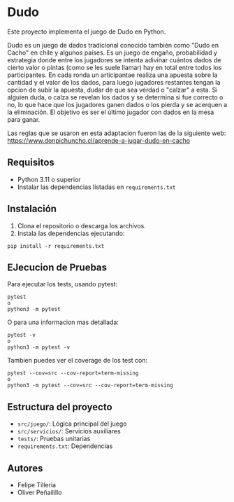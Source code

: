 # Dudo

Este proyecto implementa el juego de Dudo en Python.

Dudo es un juego de dados tradicional conocido también como "Dudo en Cacho" en chile y algunos países. Es un juego de engaño, probabilidad y estrategia donde entre los jugadores se intenta adivinar cuántos dados de cierto valor o pintas (como se les suele llamar) hay en total entre todos los participantes. En cada ronda un articipantae realiza una apuesta sobre la cantidad y el valor de los dados, para luego jugadores restantes tengan la opcion de subir la apuesta, dudar de que sea verdad o "calzar" a esta. Si alguien duda, o calza se revelan los dados y se determina si fue correcto o no, lo que hace que los jugadores ganen dados o los pierda y se acerquen a la eliminación. El objetivo es ser el último jugador con dados en la mesa para ganar.

Las reglas que se usaron en esta adaptacion fueron las de la siguiente web: https://www.donpichuncho.cl/aprende-a-jugar-dudo-en-cacho

## Requisitos

- Python 3.11 o superior
- Instalar las dependencias listadas en `requirements.txt`

## Instalación

1. Clona el repositorio o descarga los archivos.
2. Instala las dependencias ejecutando:

```
pip install -r requirements.txt
```

## EJecucion de Pruebas

Para ejecutar los tests, usando pytest:

```
pytest
o
python3 -m pytest
```

O para una informacion mas detallada:

```
pytest -v
o
python3 -m pytest -v
```

Tambien puedes ver el coverage de los test con:

```
pytest --cov=src --cov-report=term-missing 
o
python3 -m pytest --cov=src --cov-report=term-missing
```

## Estructura del proyecto

- `src/juego/`: Lógica principal del juego
- `src/servicios/`: Servicios auxiliares
- `tests/`: Pruebas unitarias
- `requirements.txt`: Dependencias

## Autores

- Felipe Tilleria
- Oliver Peñailillo
